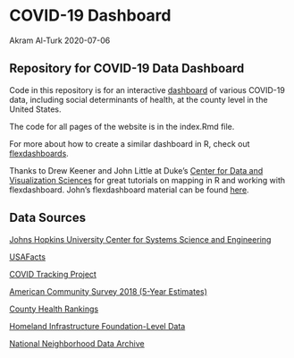 COVID-19 Dashboard
================
Akram Al-Turk
2020-07-06

<!-- README.md is generated from README.Rmd. -->

## Repository for COVID-19 Data Dashboard

Code in this repository is for an interactive
[dashboard](https://socio-covid.netlify.com/) of various COVID-19 data,
including social determinants of health, at the county level in the
United States.

The code for all pages of the website is in the index.Rmd file.

For more about how to create a similar dashboard in R, check out
[flexdashboards](https://rmarkdown.rstudio.com/flexdashboard/index.html).

Thanks to Drew Keener and John Little at Duke’s [Center for Data and
Visualization
Sciences](https://library.duke.edu/about/directory/dept/center-for-data-and-visualization-sciences)
for great tutorials on mapping in R and working with flexdashboard.
John’s flexdashboard material can be found
[here](https://github.com/libjohn/workshop_flexdashboards).

## Data Sources

[Johns Hopkins University Center for Systems Science and
Engineering](https://github.com/CSSEGISandData/COVID-19)

[USAFacts](https://usafacts.org/visualizations/coronavirus-covid-19-spread-map/)

[COVID Tracking Project](https://covidtracking.com/)

[American Community Survey 2018 (5-Year
Estimates)](https://www.census.gov/)

[County Health Rankings](https://www.countyhealthrankings.org/)

[Homeland Infrastructure Foundation-Level
Data](https://hifld-geoplatform.opendata.arcgis.com/datasets/6ac5e325468c4cb9b905f1728d6fbf0f_0)

[National Neighborhood Data
Archive](https://www.openicpsr.org/openicpsr/)

